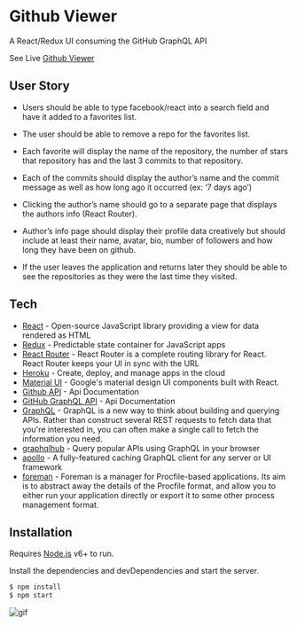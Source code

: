# Github Viewer

A React/Redux UI consuming the GitHub GraphQL API

See Live [Github Viewer](https://Github-Viewer.herokuapp.com/)


## User Story

* Users should be able to type facebook/react into a search field and have it added to a favorites list.

* The user should be able to remove a repo for the favorites list.

* Each favorite will display the name of the repository, the number of stars that repository has and the last 3 commits to that repository.

* Each of the commits should display the author’s name and the commit message as well as how long ago it occurred (ex: ‘7 days ago’)

* Clicking the author’s name should go to a separate page that displays the authors info (React Router).

* Author’s info page should display their profile data creatively but should include at least their name, avatar, bio, number of followers and how long they have been on github.

* If the user leaves the application and returns later they should be able to see the repositories as they were the last time they visited.

## Tech

- [React](https://facebook.github.io/react/docs/getting-started.html) - Open-source JavaScript library providing a view for data rendered as HTML
- [Redux](https://github.com/reactjs/redux) - Predictable state container for JavaScript apps
- [React Router](https://github.com/ReactTraining/react-router/tree/master/docs) - React Router is a complete routing library for React. React Router keeps your UI in sync with the URL
- [Heroku](https://devcenter.heroku.com/categories/reference) - Create, deploy, and manage apps in the cloud
- [Material UI](http://www.material-ui.com/) - Google's material design UI components built with React.
- [Github API](https://developer.github.com/v3/) - Api Documentation
- [GitHub GraphQL API](https://developer.github.com/early-access/graphql/) - Api Documentation
- [GraphQL](http://graphql.org/) - GraphQL is a new way to think about building and querying APIs. Rather than construct several REST requests to fetch data that you're interested in, you can often make a single call to fetch the information you need.
- [graphqlhub](https://www.graphqlhub.com/) - Query popular APIs using GraphQL in your browser
- [apollo](http://docs.apollostack.com/apollo-client/) - A fully-featured caching GraphQL client for any server or UI framework
- [foreman](https://github.com/strongloop/node-foreman) - Foreman is a manager for Procfile-based applications. Its aim is to abstract away the details of the Procfile format, and allow you to either run your application directly or export it to some other process management format.

## Installation

Requires [Node.js](https://nodejs.org/) v6+ to run.

Install the dependencies and devDependencies and start the server.

```sh
$ npm install
$ npm start
```

![gif](http://i.imgur.com/chriswiles.gif)
